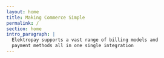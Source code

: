 ```yaml
---
layout: home
title: Making Commerce Simple
permalink: /
section: home
intro_paragraph: |
  Elektropay supports a vast range of billing models and
  payment methods all in one single integration
---
```

